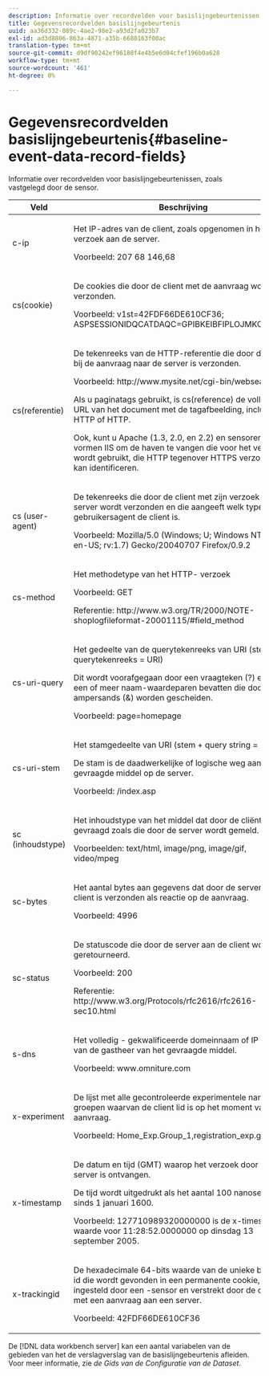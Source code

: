 ```yaml
---
description: Informatie over recordvelden voor basislijngebeurtenissen, zoals vastgelegd door de sensor.
title: Gegevensrecordvelden basislijngebeurtenis
uuid: aa36d332-089c-4ae2-98e2-a93d2fa023b7
exl-id: ad3d8806-863a-4871-a35b-6680163f00ac
translation-type: tm+mt
source-git-commit: d9df90242ef96188f4e4b5e6d04cfef196b0a628
workflow-type: tm+mt
source-wordcount: '461'
ht-degree: 0%

---
```


# Gegevensrecordvelden basislijngebeurtenis{#baseline-event-data-record-fields}

Informatie over recordvelden voor basislijngebeurtenissen, zoals vastgelegd door de sensor.

<table id="table_E29606BB010E4DB48C463979B7BEC769"> 
 <thead> 
  <tr> 
   <th colname="col1" class="entry"> Veld </th> 
   <th colname="col2" class="entry"> Beschrijving </th> 
  </tr> 
 </thead>
 <tbody> 
  <tr> 
   <td colname="col1"> c-ip </td> 
   <td colname="col2"> <p>Het IP-adres van de client, zoals opgenomen in het verzoek aan de server. </p> <p>Voorbeeld: 207 68 146,68 </p> </td> 
  </tr> 
  <tr> 
   <td colname="col1"> cs(cookie) </td> 
   <td colname="col2"> <p>De cookies die door de client met de aanvraag worden verzonden. </p> <p>Voorbeeld: v1st=42FDF66DE610CF36; ASPSESSIONIDQCATDAQC=GPIBKEIBFIPLOJMKCAAEPM; </p> </td> 
  </tr> 
  <tr> 
   <td colname="col1"> cs(referentie) </td> 
   <td colname="col2"> <p>De tekenreeks van de HTTP-referentie die door de client bij de aanvraag naar de server is verzonden. </p> <p>Voorbeeld: http://www.mysite.net/cgi-bin/websearch?qry </p> <p>Als u paginatags gebruikt, is cs(reference) de volledige URL van het document met de tagafbeelding, inclusief HTTP of HTTP. </p> <p>Ook, kunt u Apache (1.3, 2.0, en 2.2) en sensoren vormen IIS om de haven te vangen die voor het verzoek wordt gebruikt, die HTTP tegenover HTTPS verzoeken kan identificeren. </p> </td> 
  </tr> 
  <tr> 
   <td colname="col1"> cs (user-agent) </td> 
   <td colname="col2"> <p>De tekenreeks die door de client met zijn verzoek naar de server wordt verzonden en die aangeeft welk type gebruikersagent de client is. </p> <p>Voorbeeld: Mozilla/5.0 (Windows; U; Windows NT 5.1; en-US; rv:1.7) Gecko/20040707 Firefox/0.9.2 </p> </td> 
  </tr> 
  <tr> 
   <td colname="col1"> cs-method </td> 
   <td colname="col2"> <p>Het methodetype van het HTTP- verzoek </p> <p>Voorbeeld: GET </p> <p>Referentie: http://www.w3.org/TR/2000/NOTE-shoplogfileformat-20001115/#field_method </p> </td> 
  </tr> 
  <tr> 
   <td colname="col1"> cs-uri-query </td> 
   <td colname="col2"> <p>Het gedeelte van de querytekenreeks van URI (stem + querytekenreeks = URI) </p> <p>Dit wordt voorafgegaan door een vraagteken (?) en kan een of meer naam-waardeparen bevatten die door ampersands (&amp;) worden gescheiden. </p> <p>Voorbeeld: page=homepage </p> </td> 
  </tr> 
  <tr> 
   <td colname="col1"> cs-uri-stem </td> 
   <td colname="col2"> <p>Het stamgedeelte van URI (stem + query string = URI) </p> <p>De stam is de daadwerkelijke of logische weg aan het gevraagde middel op de server. </p> <p>Voorbeeld: /index.asp </p> </td> 
  </tr> 
  <tr> 
   <td colname="col1"> sc (inhoudstype) </td> 
   <td colname="col2"> <p>Het inhoudstype van het middel dat door de cliënt wordt gevraagd zoals die door de server wordt gemeld. </p> <p>Voorbeelden: text/html, image/png, image/gif, video/mpeg </p> </td> 
  </tr> 
  <tr> 
   <td colname="col1"> sc-bytes </td> 
   <td colname="col2"> <p>Het aantal bytes aan gegevens dat door de server naar de client is verzonden als reactie op de aanvraag. </p> <p>Voorbeeld: 4996 </p> </td> 
  </tr> 
  <tr> 
   <td colname="col1"> sc-status </td> 
   <td colname="col2"> <p>De statuscode die door de server aan de client wordt geretourneerd. </p> <p>Voorbeeld: 200 </p> <p>Referentie: http://www.w3.org/Protocols/rfc2616/rfc2616-sec10.html </p> </td> 
  </tr> 
  <tr> 
   <td colname="col1"> s-dns </td> 
   <td colname="col2"> <p>Het volledig - gekwalificeerde domeinnaam of IP adres van de gastheer van het gevraagde middel. </p> <p>Voorbeeld: www.omniture.com </p> </td> 
  </tr> 
  <tr> 
   <td colname="col1"> x-experiment </td> 
   <td colname="col2"> <p>De lijst met alle gecontroleerde experimentele namen en groepen waarvan de client lid is op het moment van de aanvraag. </p> <p>Voorbeeld: Home_Exp.Group_1,registration_exp.group_2 </p> </td> 
  </tr> 
  <tr> 
   <td colname="col1"> x-timestamp </td> 
   <td colname="col2"> <p>De datum en tijd (GMT) waarop het verzoek door de server is ontvangen. </p> <p>De tijd wordt uitgedrukt als het aantal 100 nanoseconden sinds 1 januari 1600. </p> <p>Voorbeeld: 127710989320000000 is de x-timestamp waarde voor 11:28:52.0000000 op dinsdag 13 september 2005. </p> </td> 
  </tr> 
  <tr> 
   <td colname="col1"> x-trackingid </td> 
   <td colname="col2"> <p>De hexadecimale 64-bits waarde van de unieke browser-id die wordt gevonden in een permanente cookie, zoals ingesteld door een <span class="wintitle">-sensor </span> en verstrekt door de client met een aanvraag aan een server. </p> <p>Voorbeeld: 42FDF66DE610CF36 </p> </td> 
  </tr> 
 </tbody> 
</table>

De [!DNL data workbench server] kan een aantal variabelen van de gebieden van het de verslagverslag van de basislijngebeurtenis afleiden. Voor meer informatie, zie *de Gids van de Configuratie van de Dataset*.
